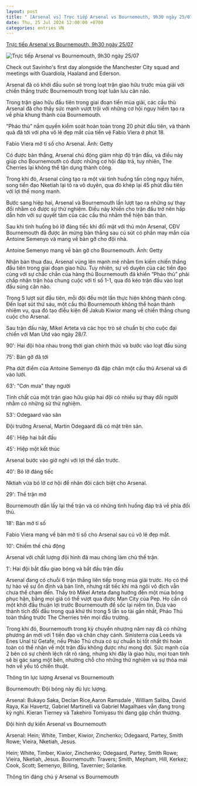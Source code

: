 ```yaml
---
layout: post
title: " [Arsenal vs] Trực tiếp Arsenal vs Bournemouth, 9h30 ngày 25/07"
date: Thu, 25 Jul 2024 12:00:00 +0700
categories: entries VN
---
```

[Trực tiếp Arsenal vs Bournemouth, 9h30 ngày 25/07](https://thethao247.vn/395-truc-tiep-arsenal-vs-bournemouth-9h30-ngay-25-07-d336452.html)

![Trực tiếp Arsenal vs Bournemouth, 9h30 ngày 25/07](https://cdn-img.thethao247.vn/storage/files/tranvutung/social-thumb/2024/07/25/66a1d7eb18521.jpg)

Check out Savinho's first day alongside the Manchester City squad and meetings with Guardiola, Haaland and Ederson.

Arsenal đã có khởi đầu suôn sẻ trong loạt trận giao hữu trước mùa giải với chiến thắng trước Bournemouth trong loạt luân lưu cân não.

Trong trận giao hữu đầu tiên trong giai đoạn tiền mùa giải, các cầu thủ Arsenal đã cho thấy sức mạnh vượt trội với những cơ hội nguy hiểm tạo ra về phía khung thành của Bournemouth.

“Pháo thủ” nắm quyền kiểm soát hoàn toàn trong 20 phút đầu tiên, và thành quả đã tới với pha vô lê đẹp mắt của tiền vệ Fabio Viera ở phút 18.

Fabio Viera mở tỉ số cho Arsenal. Ảnh: Getty

Có được bàn thắng, Arsenal chủ động giảm nhịp độ trận đấu, và điều này giúp cho Bournemouth có được những cơ hội đáp trả, tuy nhiên, The Cherries lại không thể tận dụng thành công.

Trong khi đó, Arsenal cũng tạo ra một vài tình huống tấn công nguy hiểm, song tiền đạo Nketiah lại tỏ ra vô duyên, qua đó khép lại 45 phút đầu tiên với lợi thế mong manh.

Bước sang hiệp hai, Arsenal và Bournemouth lần lượt tạo ra những sự thay đổi nhằm có được sự thử nghiệm. Điều này khiến cho trận đấu trở nên hấp dẫn hơn với sự quyết tâm của các cầu thủ nhằm thể hiện bản thân.

Sau khi tình huống bỏ lỡ đáng tiếc khi đối mặt với thủ môn Arsenal, CĐV Bournemouth đã được ăn mừng bàn thắng sau cú sút có phần may mắn của Antoine Semenyo và mang về bàn gỡ cho đội nhà.

Antoine Semenyo mang về bàn gỡ cho Bournemouth. Ảnh: Getty

Nhận bàn thua đau, Arsenal vùng lên mạnh mẽ nhằm tìm kiếm chiến thắng đầu tiên trong giai đoạn giao hữu. Tuy nhiên, sự vô duyên của các tiền đạo cùng với sự chắc chắn của hàng thủ Bournemouth đã khiến “Pháo thủ” phải chấp nhận trận hòa chung cuộc với tỉ số 1-1, qua đó kéo trận đấu vào loạt đấu súng cân não.

Trong 5 lượt sút đầu tiên, mỗi đội đều một lần thực hiện không thành công. Đến loạt sút thứ sáu, một cầu thủ Bournemouth không thể hoàn thành nhiệm vụ, qua đó tạo điều kiện để Jakub Kiwior mang về chiến thắng chung cuộc cho Arsenal.

Sau trận đấu này, Mikel Arteta và các học trò sẽ chuẩn bị cho cuộc đại chiến với Man Utd vào ngày 28/7.

90': Hai đội hòa nhau trong thời gian chính thức và bước vào loạt đấu súng

75': Bàn gỡ đã tới

Pha dứt điểm của Antoine Semenyo đã đập chân một cầu thủ Arsenal và đi vào lưới.

63': "Cơn mưa" thay người

Tính chất của một trận giao hữu giúp hai đội có nhiều sự thay đổi người nhằm có những sử thử nghiệm.

53': Odegaard vào sân

Đội trưởng Arsenal, Martin Odegaard đã có mặt trên sân.

46': Hiệp hai bắt đầu

45': Hiệp một kết thúc

Arsenal bước vào giờ nghỉ với lợi thế dẫn trước.

40': Bỏ lỡ đáng tiếc

Nktiah vừa bỏ lỡ cơ hội để nhân đôi cách biệt cho Arsenal.

29': Thế trận mở

Bournemouth dần lấy lại thế trận và có những tình huống đáp trả về phía đối thủ.

18': Bàn mở tỉ số

Fabio Viera mang về bàn mở tỉ số cho Arsenal sau cú vô lê đẹp mắt.

10': Chiếm thế chủ động

Arsenal với chất lượng đội hình đã mau chóng làm chủ thế trận.

1': Hai đội bắt đầu giao bóng và bắt đầu trận đấu

Arsenal đang có chuỗi 6 trận thắng liên tiếp trong mùa giải trước. Họ có thể tự hào về sự ổn định và bản lĩnh, nhưng rất tiếc khi mà ngôi vô địch vẫn chưa thể chạm đến. Thầy trò Mikel Arteta đang hướng đến một mùa bóng phục hận, bằng mọi giá có thể vượt qua được Man City của Pep. Họ cần có một khởi đầu thuận lợi trước Bournemouth để sốc lại niềm tin. Dựa vào thành tích đối đầu trong quá khứ thì trong 5 lần so tài gần nhất, Pháo Thủ toàn thắng trước The Cherries trên mọi đấu trường.

Trong khi đó, Bournemouth trong kỳ chuyển nhượng năm nay đã có những phương án mới với 1 tiền đạo và chân chạy cánh. Sinisterra của Leeds và Enes Unal từ Getafe, nếu Pháo Thủ chưa có sự chuẩn bị tốt nhất thì hoàn toàn có thể nhận về một trận đấu không được như mong đợi. Sức mạnh của 2 bên có sự chênh lệch rất rõ ràng, nhưng khi đây là giao hữu, mọi toan tính sẽ bị gác sang một bên, nhường chỗ cho những thử nghiệm và sự thỏa mái hơn về yếu tố chiến thuật.

Thông tin lực lượng Arsenal vs Bournemouth

Bournemouth: Đội bóng này đủ lực lượng.

Arsenal: Bukayo Saka, Declan Rice,Aaron Ramsdale , William Saliba, David Raya, Kai Havertz, Gabriel Martinelli và Gabriel Magalhaes vẫn đang trong kỳ nghỉ. Kieran Tierney và Takehiro Tomiyasu thì đang gặp chấn thương.

Đội hình dự kiến Arsenal vs Bournemouth

Arsenal: Hein; White, Timber, Kiwior, Zinchenko; Odegaard, Partey, Smith Rowe; Vieira, Nketiah, Jesus.

Hein; White, Timber, Kiwior, Zinchenko; Odegaard, Partey, Smith Rowe; Vieira, Nketiah, Jesus. Bournemouth: Travers; Smith, Mepham, Hill, Kerkez; Cook, Scott; Semenyo, Billing, Tavernier; Solanke.

Thông tin đáng chú ý Arsenal vs Bournemouth

